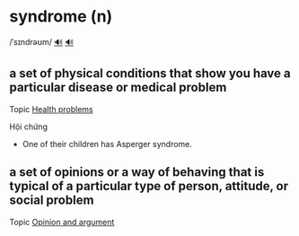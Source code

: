 # syndrome (n)

/ˈsɪndrəʊm/ [🔊](https://www.oxfordlearnersdictionaries.com/media/english/uk_pron/s/syn/syndr/syndrome__gb_1.mp3) [🔊](https://www.oxfordlearnersdictionaries.com/media/english/us_pron/s/syn/syndr/syndrome__us_1.mp3)

## a set of physical conditions that show you have a particular disease or medical problem

Topic [Health problems](../topics/health-problems.md#health-problems)

Hội chứng

- One of their children has Asperger syndrome.

## a set of opinions or a way of behaving that is typical of a particular type of person, attitude, or social problem

Topic [Opinion and argument](../topics/opinion-and-argument.md#opinion--argument)
